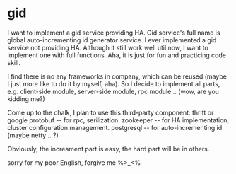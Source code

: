 gid
===

I want to implement a gid service providing HA. Gid  service's full name is global  auto-incrementing  id generator service. I ever implemented a gid service not providing HA. Although it still work well util now, I want to implement one with full functions. Aha, it is just for fun and practicing code skill.


I find there is no any frameworks in company, which can be reused (maybe I just more like to do it by myself, aha). So I decide to implement all parts, e.g. client-side module, server-side module, rpc module... (wow, are you kidding me?)

Come up to the chalk, I plan to use this third-party component:
    thrift or google protobuf -- for rpc, serilization. 
    zookeeper -- for HA implementation, cluster configuration management.
    postgresql -- for auto-incrementing id
    (maybe netty .. ?)

Obviously, the increament part is easy, the hard part will be in others.

sorry for my poor English, forgive me %>_<%

